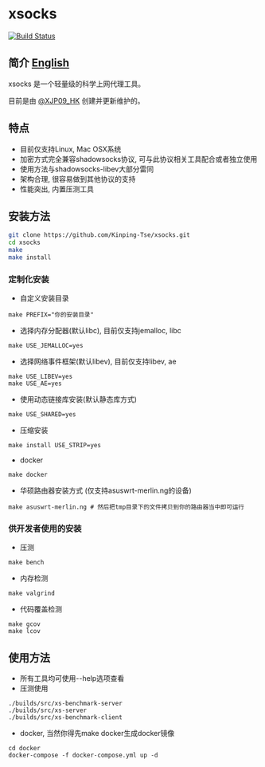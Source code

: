 # xsocks

[![Build Status](https://travis-ci.com/Kinping-Tse/xsocks.svg?branch=master)](https://travis-ci.com/Kinping-Tse/xsocks)

## 简介 [English](https://github.com/Kinping-Tse/xsocks/blob/master/README.md)

xsocks 是一个轻量级的科学上网代理工具。

目前是由 [@XJP09_HK](https://github.com/Kinping-Tse) 创建并更新维护的。

## 特点

* 目前仅支持Linux, Mac OSX系统
* 加密方式完全兼容shadowsocks协议, 可与此协议相关工具配合或者独立使用
* 使用方法与shadowsocks-libev大部分雷同
* 架构合理, 很容易做到其他协议的支持
* 性能突出, 内置压测工具

## 安装方法

```sh
git clone https://github.com/Kinping-Tse/xsocks.git
cd xsocks
make
make install
```

### 定制化安装

* 自定义安装目录
```
make PREFIX="你的安装目录"
```
* 选择内存分配器(默认libc), 目前仅支持jemalloc, libc
```
make USE_JEMALLOC=yes
```
* 选择网络事件框架(默认libev), 目前仅支持libev, ae
```
make USE_LIBEV=yes
make USE_AE=yes
```
* 使用动态链接库安装(默认静态库方式)
```
make USE_SHARED=yes
```
* 压缩安装
```
make install USE_STRIP=yes
```
* docker
```
make docker
```
* 华硕路由器安装方式 (仅支持asuswrt-merlin.ng的设备)
```
make asuswrt-merlin.ng # 然后把tmp目录下的文件拷贝到你的路由器当中即可运行
```

### 供开发者使用的安装

* 压测
```
make bench
```
* 内存检测
```
make valgrind
```
* 代码覆盖检测

```
make gcov
make lcov
```

## 使用方法

* 所有工具均可使用--help选项查看
* 压测使用
```
./builds/src/xs-benchmark-server
./builds/src/xs-server
./builds/src/xs-benchmark-client
```
* docker, 当然你得先make docker生成docker镜像
```
cd docker
docker-compose -f docker-compose.yml up -d
```
